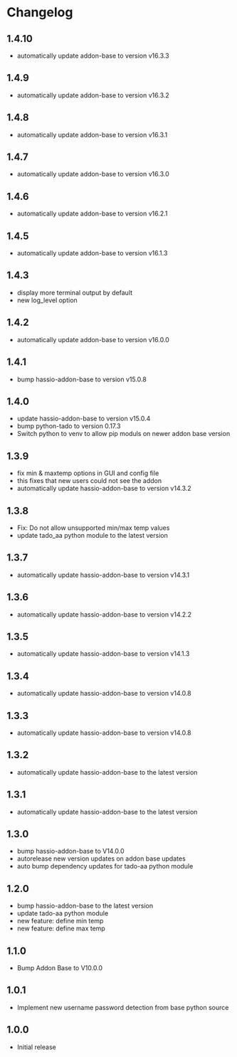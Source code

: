 # Changelog
## 1.4.10
- automatically update addon-base to version v16.3.3

## 1.4.9
- automatically update addon-base to version v16.3.2

## 1.4.8
- automatically update addon-base to version v16.3.1

## 1.4.7
- automatically update addon-base to version v16.3.0

## 1.4.6
- automatically update addon-base to version v16.2.1

## 1.4.5
- automatically update addon-base to version v16.1.3

## 1.4.3
- display more terminal output by default
- new log_level option

## 1.4.2
- automatically update addon-base to version v16.0.0

## 1.4.1
- bump hassio-addon-base to version v15.0.8

## 1.4.0
- update hassio-addon-base to version v15.0.4
- bump python-tado to version 0.17.3
- Switch python to venv to allow pip moduls on newer addon base version

## 1.3.9
- fix min & maxtemp options in GUI and config file
- this fixes that new users could not see the addon
- automatically update hassio-addon-base to version v14.3.2

## 1.3.8
- Fix: Do not allow unsupported min/max temp values
- update tado_aa python module to the latest version

## 1.3.7
- automatically update hassio-addon-base to version v14.3.1

## 1.3.6
- automatically update hassio-addon-base to version v14.2.2

## 1.3.5
- automatically update hassio-addon-base to version v14.1.3

## 1.3.4
- automatically update hassio-addon-base to version v14.0.8

## 1.3.3
- automatically update hassio-addon-base to version v14.0.8

## 1.3.2
- automatically update hassio-addon-base to the latest version

## 1.3.1
- automatically update hassio-addon-base to the latest version

## 1.3.0
- bump hassio-addon-base to V14.0.0
- autorelease new version updates on addon base updates
- auto bump dependency updates for tado-aa python module

## 1.2.0
- bump hassio-addon-base to the latest version
- update tado-aa python module
- new feature: define min temp
- new feature: define max temp

## 1.1.0
- Bump Addon Base to V10.0.0

## 1.0.1
- Implement new username password detection from base python source

## 1.0.0
- Initial release